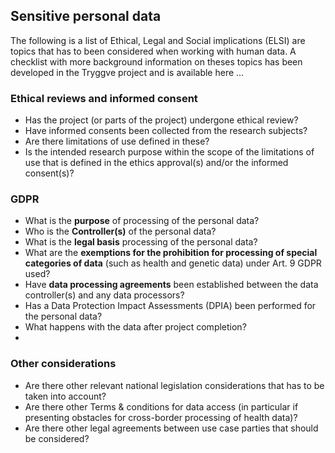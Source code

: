 ## Sensitive personal data

The following is a list of Ethical, Legal and Social implications (ELSI) are topics that has to been considered when working with human data.
A checklist with more background information on theses topics has been developed in the Tryggve project and is available here ... 


### Ethical reviews and informed consent

* Has the project (or parts of the project) undergone ethical review?
* Have informed consents been collected from the research subjects?
* Are there limitations of use defined in these?
* Is the intended research purpose within the scope of the limitations of use that is defined in the ethics approval(s) and/or the informed consent(s)?


### GDPR

* What is the **purpose** of processing of the personal data?
* Who is the **Controller(s)** of the personal data?
* What is the **legal basis** processing of the personal data?
* What are the **exemptions for the prohibition for processing of special categories of data** (such as health and genetic data) under Art. 9 GDPR used?
* Have **data processing agreements** been established between the data controller(s) and any data processors?
* Has a Data Protection Impact Assessments (DPIA) been performed for the personal data?
* What happens with the data after project completion?
* 

### Other considerations

* Are there other relevant national legislation considerations that has to be taken into account?
* Are there other Terms & conditions for data access (in particular if presenting  obstacles for cross-border processing of health data)?
* Are there other legal agreements between use case parties that should be considered?

